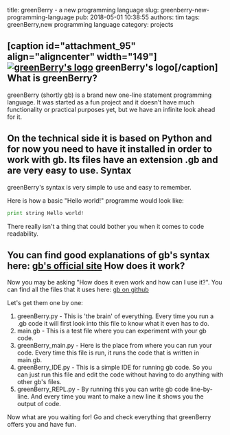 title: greenBerry - a new programming language
slug: greenberry-new-programming-language
pub: 2018-05-01 10:38:55
authors: tim
tags: greenBerry,new programming language
category: projects



[caption id="attachment\_95" align="aligncenter" width="149"][![greenBerry's logo](https://www.pythonmembers.club/wp-content/uploads/2018/04/gb_logo.png)](https://abdur-rahmaanj.github.io/greenBerry) greenBerry's logo[/caption]
What is greenBerry?
-------------------


greenBerry (shortly gb) is a brand new one-line statement programming language. It was started as a fun project and it doesn't have much functionality or practical purposes yet, but we have an infinite look ahead for it.

On the technical side it is based on Python and for now you need to have it installed in order to work with gb. Its files have an extension .gb and are very easy to use.
Syntax
------


greenBerry's syntax is very simple to use and easy to remember.

Here is how a basic "Hello world!" programme would look like:

```python
print string Hello world!
```

There really isn't a thing that could bother you when it comes to code readability.

You can find good explanations of gb's syntax here: [gb's official site](https://abdur-rahmaanj.github.io/greenBerry/syntax.html)
How does it work?
-----------------


Now you may be asking "How does it even work and how can I use it?". You can find all the files that it uses here: [gb on github](https://github.com/Abdur-rahmaanJ/greenBerry)

Let's get them one by one:
1. greenBerry.py - This is 'the brain' of everything. Every time you run a .gb code it will first look into this file to know what it even has to do.
2. main.gb - This is a test file where you can experiment with your gb code.
3. greenBerry\_main.py - Here is the place from where you can run your code. Every time this file is run, it runs the code that is written in main.gb.
4. greenBerry\_IDE.py - This is a simple IDE for running gb code. So you can just run this file and edit the code without having to do anything with other gb's files.
5. greenBerry\_REPL.py - By running this you can write gb code line-by-line. And every time you want to make a new line it shows you the output of code.


Now what are you waiting for! Go and check everything that greenBerry offers you and have fun.
